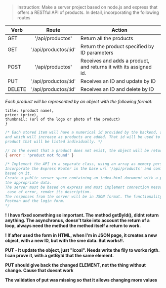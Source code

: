 > Instruction: Make a server project based on node.js and express that offers a RESTful API of products. In detail, incorporating the following routes


| Verb   |        Route         | Action                                                            |
| ------ | :------------------: | ----------------------------------------------------------------- |
| GET    |   '/api/productos'   | Return all the products                                           |
| GET    | '/api/productos/:id' | Return the product specified by ID parameters                     |
| POST   |   '/api/productos'   | Receives and adds a product, and returns it with its assigned id. |
| PUT    | '/api/productos/:id' | Receives an ID and update by ID                                   |
| DELETE | '/api/productos/:id' | Receives an ID and delete by ID                                   |

_Each product will be represented by an object with the following format:_

```js{
title: (product name),
price: (price),
thumbnail: (url of the logo or photo of the product)
}
```

```js
/* Each stored item will have a numerical id provided by the backend, starting at 1, 
and which will increase as products are added. That id will be used to identify a 
product that will be listed individually. */

// In the event that a product does not exist, the object will be returned:
{ error : 'product not found' }

/* Implement the API in a separate class, using an array as memory persistence support.
Incorporate the Express Router in the base url '/api/products' and configure all sub-routes 
based on it.
Create a public server space containing an index.html document with a product entry form with
the appropriate data.
The server must be based on express and must implement connection messages to port 8080 and in
 case of error, render its description.
The responses from the server will be in JSON format. The functionality will be tested through
Postman and the login form.
*/

```
**! I have fixed something so important. The method getById(), didnt return anything. The asynchronus, doesn't take into account the return of a loop, always need the method the method itself a return to work.** 

**! If after used the form in HTML, when I'm in JSON page, it creates a new object, with a new ID, but with the sme data. But works!!.**

**PUT - It update the object, just "lcoal". Needs write the fily to works rigth. I can prove it, with a getById that the same element.** 

**PUT should give back the changed ELEMENT, not the thing without change. Cause that doesnt work**

**The validation of put was missing so that it allows changing more values**
